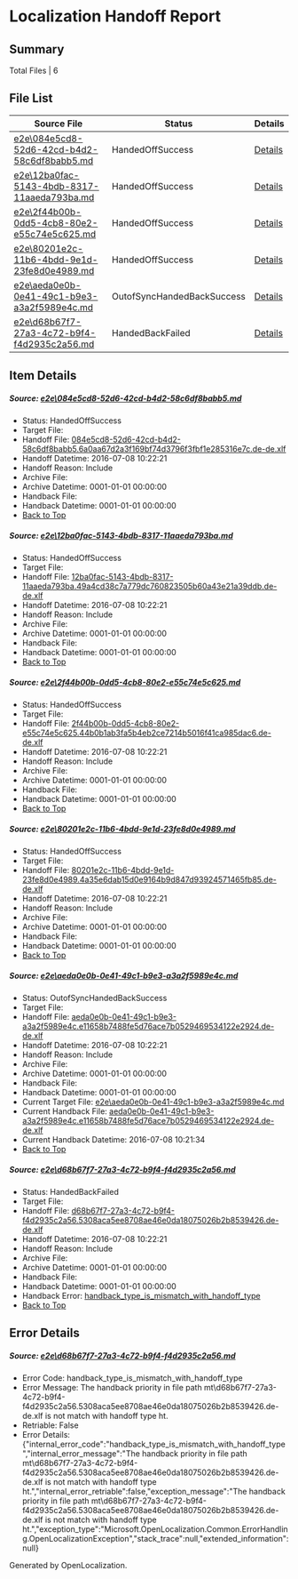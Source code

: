 # <a name='report-top'></a> Localization Handoff Report

## Summary
 Total Files | 6

## File List
 Source File | Status | Details 
 ----------- | ------ | ------- 
 [e2e\084e5cd8-52d6-42cd-b4d2-58c6df8babb5.md](https://github.com/OpenLocalizationTestOrg/oltest/blob/fde8ec522638688ccd91dfb4b732dcf4c50840b5/e2e/084e5cd8-52d6-42cd-b4d2-58c6df8babb5.md) | HandedOffSuccess | [Details](#0c35b7accabf3c5d095983ecefe9126b26b038341)
 [e2e\12ba0fac-5143-4bdb-8317-11aaeda793ba.md](https://github.com/OpenLocalizationTestOrg/oltest/blob/fde8ec522638688ccd91dfb4b732dcf4c50840b5/e2e/12ba0fac-5143-4bdb-8317-11aaeda793ba.md) | HandedOffSuccess | [Details](#8e6e8258615f460d3e1950052cbe739876122f5a2)
 [e2e\2f44b00b-0dd5-4cb8-80e2-e55c74e5c625.md](https://github.com/OpenLocalizationTestOrg/oltest/blob/1dd1969e7e1d28e7acb196bb5dbe93bb74f652b2/e2e/2f44b00b-0dd5-4cb8-80e2-e55c74e5c625.md) | HandedOffSuccess | [Details](#2fd41acca5da59ec38abade816eb0e88625e157f3)
 [e2e\80201e2c-11b6-4bdd-9e1d-23fe8d0e4989.md](https://github.com/OpenLocalizationTestOrg/oltest/blob/b500314d1530e09b9a1b9cc0e7fe98cf03d7d6f8/e2e/80201e2c-11b6-4bdd-9e1d-23fe8d0e4989.md) | HandedOffSuccess | [Details](#192a0ee5370f0735c7462062f94b5c38de72d2827)
 [e2e\aeda0e0b-0e41-49c1-b9e3-a3a2f5989e4c.md](https://github.com/OpenLocalizationTestOrg/oltest/blob/796abc2d851f41135f8d11addd25616581a50a11/e2e/aeda0e0b-0e41-49c1-b9e3-a3a2f5989e4c.md) | OutofSyncHandedBackSuccess | [Details](#f9db6545679f620ed2d08f43d9f0dfcbe34fc0c512)
 [e2e\d68b67f7-27a3-4c72-b9f4-f4d2935c2a56.md](https://github.com/OpenLocalizationTestOrg/oltest/blob/e0aa93608107a8c7c0776492e26ed5939cccacab/e2e/d68b67f7-27a3-4c72-b9f4-f4d2935c2a56.md) | HandedBackFailed | [Details](#b4f9d054bae350b12ef2fbf922f4222f6cedaacc13)

## Item Details
##### <a name='0c35b7accabf3c5d095983ecefe9126b26b038341'></a> Source: [e2e\084e5cd8-52d6-42cd-b4d2-58c6df8babb5.md](https://github.com/OpenLocalizationTestOrg/oltest/blob/fde8ec522638688ccd91dfb4b732dcf4c50840b5/e2e/084e5cd8-52d6-42cd-b4d2-58c6df8babb5.md)
* Status: HandedOffSuccess
* Target File: 
* Handoff File: [084e5cd8-52d6-42cd-b4d2-58c6df8babb5.6a0aa67d2a3f169bf74d3796f3fbf1e285316e7c.de-de.xlf](https://github.com/OpenLocalizationTestOrg/olhandoff-e2e/blob/7fd26d531d996ae4902b79f985ffe024a9a1b0f8/ol-handoff/OpenLocalizationTestOrg/oltest-dede-fly/ci/084e5cd8-52d6-42cd-b4d2-58c6df8babb5.6a0aa67d2a3f169bf74d3796f3fbf1e285316e7c.de-de.xlf)
* Handoff Datetime: 2016-07-08 10:22:21
* Handoff Reason: Include
* Archive File: 
* Archive Datetime: 0001-01-01 00:00:00
* Handback File: 
* Handback Datetime: 0001-01-01 00:00:00
* [Back to Top](#report-top)

##### <a name='8e6e8258615f460d3e1950052cbe739876122f5a2'></a> Source: [e2e\12ba0fac-5143-4bdb-8317-11aaeda793ba.md](https://github.com/OpenLocalizationTestOrg/oltest/blob/fde8ec522638688ccd91dfb4b732dcf4c50840b5/e2e/12ba0fac-5143-4bdb-8317-11aaeda793ba.md)
* Status: HandedOffSuccess
* Target File: 
* Handoff File: [12ba0fac-5143-4bdb-8317-11aaeda793ba.49a4cd38c7a779dc760823505b60a43e21a39ddb.de-de.xlf](https://github.com/OpenLocalizationTestOrg/olhandoff-e2e/blob/7fd26d531d996ae4902b79f985ffe024a9a1b0f8/ol-handoff/OpenLocalizationTestOrg/oltest-dede-fly/ci/12ba0fac-5143-4bdb-8317-11aaeda793ba.49a4cd38c7a779dc760823505b60a43e21a39ddb.de-de.xlf)
* Handoff Datetime: 2016-07-08 10:22:21
* Handoff Reason: Include
* Archive File: 
* Archive Datetime: 0001-01-01 00:00:00
* Handback File: 
* Handback Datetime: 0001-01-01 00:00:00
* [Back to Top](#report-top)

##### <a name='2fd41acca5da59ec38abade816eb0e88625e157f3'></a> Source: [e2e\2f44b00b-0dd5-4cb8-80e2-e55c74e5c625.md](https://github.com/OpenLocalizationTestOrg/oltest/blob/1dd1969e7e1d28e7acb196bb5dbe93bb74f652b2/e2e/2f44b00b-0dd5-4cb8-80e2-e55c74e5c625.md)
* Status: HandedOffSuccess
* Target File: 
* Handoff File: [2f44b00b-0dd5-4cb8-80e2-e55c74e5c625.44b0b1ab3fa5b4eb2ce7214b5016f41ca985dac6.de-de.xlf](https://github.com/OpenLocalizationTestOrg/olhandoff-e2e/blob/7fd26d531d996ae4902b79f985ffe024a9a1b0f8/ol-handoff/OpenLocalizationTestOrg/oltest-dede-fly/ci/2f44b00b-0dd5-4cb8-80e2-e55c74e5c625.44b0b1ab3fa5b4eb2ce7214b5016f41ca985dac6.de-de.xlf)
* Handoff Datetime: 2016-07-08 10:22:21
* Handoff Reason: Include
* Archive File: 
* Archive Datetime: 0001-01-01 00:00:00
* Handback File: 
* Handback Datetime: 0001-01-01 00:00:00
* [Back to Top](#report-top)

##### <a name='192a0ee5370f0735c7462062f94b5c38de72d2827'></a> Source: [e2e\80201e2c-11b6-4bdd-9e1d-23fe8d0e4989.md](https://github.com/OpenLocalizationTestOrg/oltest/blob/b500314d1530e09b9a1b9cc0e7fe98cf03d7d6f8/e2e/80201e2c-11b6-4bdd-9e1d-23fe8d0e4989.md)
* Status: HandedOffSuccess
* Target File: 
* Handoff File: [80201e2c-11b6-4bdd-9e1d-23fe8d0e4989.4a35e6dab15d0e9164b9d847d93924571465fb85.de-de.xlf](https://github.com/OpenLocalizationTestOrg/olhandoff-e2e/blob/7fd26d531d996ae4902b79f985ffe024a9a1b0f8/ol-handoff/OpenLocalizationTestOrg/oltest-dede-fly/ci/80201e2c-11b6-4bdd-9e1d-23fe8d0e4989.4a35e6dab15d0e9164b9d847d93924571465fb85.de-de.xlf)
* Handoff Datetime: 2016-07-08 10:22:21
* Handoff Reason: Include
* Archive File: 
* Archive Datetime: 0001-01-01 00:00:00
* Handback File: 
* Handback Datetime: 0001-01-01 00:00:00
* [Back to Top](#report-top)

##### <a name='f9db6545679f620ed2d08f43d9f0dfcbe34fc0c512'></a> Source: [e2e\aeda0e0b-0e41-49c1-b9e3-a3a2f5989e4c.md](https://github.com/OpenLocalizationTestOrg/oltest/blob/796abc2d851f41135f8d11addd25616581a50a11/e2e/aeda0e0b-0e41-49c1-b9e3-a3a2f5989e4c.md)
* Status: OutofSyncHandedBackSuccess
* Target File: 
* Handoff File: [aeda0e0b-0e41-49c1-b9e3-a3a2f5989e4c.e11658b7488fe5d76ace7b0529469534122e2924.de-de.xlf](https://github.com/OpenLocalizationTestOrg/olhandoff-e2e/blob/7fd26d531d996ae4902b79f985ffe024a9a1b0f8/ol-handoff/OpenLocalizationTestOrg/oltest-dede-fly/ci/aeda0e0b-0e41-49c1-b9e3-a3a2f5989e4c.e11658b7488fe5d76ace7b0529469534122e2924.de-de.xlf)
* Handoff Datetime: 2016-07-08 10:22:21
* Handoff Reason: Include
* Archive File: 
* Archive Datetime: 0001-01-01 00:00:00
* Handback File: 
* Handback Datetime: 0001-01-01 00:00:00
* Current Target File: [e2e\aeda0e0b-0e41-49c1-b9e3-a3a2f5989e4c.md](https://github.com/OpenLocalizationTestOrg/oltest-dede-fly/blob/bb5e8e5d7a9523bb08eca62803450b268624c507/e2e/aeda0e0b-0e41-49c1-b9e3-a3a2f5989e4c.md)
* Current Handback File: [aeda0e0b-0e41-49c1-b9e3-a3a2f5989e4c.e11658b7488fe5d76ace7b0529469534122e2924.de-de.xlf](https://github.com/OpenLocalizationTestOrg/olhandback-e2e/blob/d2c7de70e5dbf5b78b0e055703e185d23c7fa944/ol-handback/OpenLocalizationTestOrg/oltest-dede-fly/ci/aeda0e0b-0e41-49c1-b9e3-a3a2f5989e4c.e11658b7488fe5d76ace7b0529469534122e2924.de-de.xlf)
* Current Handback Datetime: 2016-07-08 10:21:34
* [Back to Top](#report-top)

##### <a name='b4f9d054bae350b12ef2fbf922f4222f6cedaacc13'></a> Source: [e2e\d68b67f7-27a3-4c72-b9f4-f4d2935c2a56.md](https://github.com/OpenLocalizationTestOrg/oltest/blob/e0aa93608107a8c7c0776492e26ed5939cccacab/e2e/d68b67f7-27a3-4c72-b9f4-f4d2935c2a56.md)
* Status: HandedBackFailed
* Target File: 
* Handoff File: [d68b67f7-27a3-4c72-b9f4-f4d2935c2a56.5308aca5ee8708ae46e0da18075026b2b8539426.de-de.xlf](https://github.com/OpenLocalizationTestOrg/olhandoff-e2e/blob/7fd26d531d996ae4902b79f985ffe024a9a1b0f8/ol-handoff/OpenLocalizationTestOrg/oltest-dede-fly/ci/d68b67f7-27a3-4c72-b9f4-f4d2935c2a56.5308aca5ee8708ae46e0da18075026b2b8539426.de-de.xlf)
* Handoff Datetime: 2016-07-08 10:22:21
* Handoff Reason: Include
* Archive File: 
* Archive Datetime: 0001-01-01 00:00:00
* Handback File: 
* Handback Datetime: 0001-01-01 00:00:00
* Handback Error: [handback_type_is_mismatch_with_handoff_type](#b4f9d054bae350b12ef2fbf922f4222f6cedaacc13handback_type_is_mismatch_with_handoff_type)
* [Back to Top](#report-top)


## Error Details
##### <a name='b4f9d054bae350b12ef2fbf922f4222f6cedaacc13handback_type_is_mismatch_with_handoff_type'></a> Source: [e2e\d68b67f7-27a3-4c72-b9f4-f4d2935c2a56.md](#b4f9d054bae350b12ef2fbf922f4222f6cedaacc13)
* Error Code: handback_type_is_mismatch_with_handoff_type
* Error Message: The handback priority in file path mt\d68b67f7-27a3-4c72-b9f4-f4d2935c2a56.5308aca5ee8708ae46e0da18075026b2b8539426.de-de.xlf is not match with handoff type ht.
* Retriable: False
* Error Details: {"internal_error_code":"handback_type_is_mismatch_with_handoff_type","internal_error_message":"The handback priority in file path mt\\d68b67f7-27a3-4c72-b9f4-f4d2935c2a56.5308aca5ee8708ae46e0da18075026b2b8539426.de-de.xlf is not match with handoff type ht.","internal_error_retriable":false,"exception_message":"The handback priority in file path mt\\d68b67f7-27a3-4c72-b9f4-f4d2935c2a56.5308aca5ee8708ae46e0da18075026b2b8539426.de-de.xlf is not match with handoff type ht.","exception_type":"Microsoft.OpenLocalization.Common.ErrorHandling.OpenLocalizationException","stack_trace":null,"extended_information":null}


Generated by OpenLocalization.
